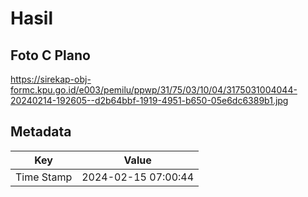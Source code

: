 # Hasil

## Foto C Plano

https://sirekap-obj-formc.kpu.go.id/e003/pemilu/ppwp/31/75/03/10/04/3175031004044-20240214-192605--d2b64bbf-1919-4951-b650-05e6dc6389b1.jpg


## Metadata

| Key        | Value               |
| ---------- | ------------------- |
| Time Stamp | 2024-02-15 07:00:44 |



